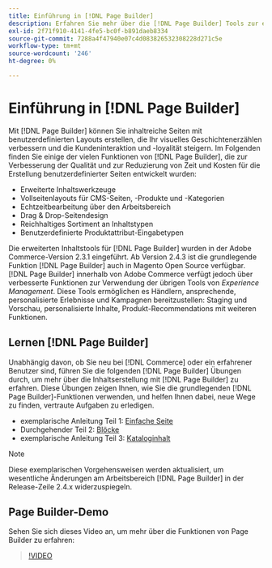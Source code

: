 ```yaml
---
title: Einführung in [!DNL Page Builder]
description: Erfahren Sie mehr über die [!DNL Page Builder] Tools zur einfachen Inhaltserstellung in Adobe Commerce und Magento Open Source.
exl-id: 2f71f910-4141-4fe5-bc0f-b891daeb8334
source-git-commit: 7288a4f47940e07c4d083826532308228d271c5e
workflow-type: tm+mt
source-wordcount: '246'
ht-degree: 0%

---
```


# Einführung in [!DNL Page Builder]

Mit [!DNL Page Builder] können Sie inhaltreiche Seiten mit benutzerdefinierten Layouts erstellen, die Ihr visuelles Geschichtenerzählen verbessern und die Kundeninteraktion und -loyalität steigern. Im Folgenden finden Sie einige der vielen Funktionen von [!DNL Page Builder], die zur Verbesserung der Qualität und zur Reduzierung von Zeit und Kosten für die Erstellung benutzerdefinierter Seiten entwickelt wurden:

- Erweiterte Inhaltswerkzeuge
- Vollseitenlayouts für CMS-Seiten, -Produkte und -Kategorien
- Echtzeitbearbeitung über den Arbeitsbereich
- Drag &amp; Drop-Seitendesign
- Reichhaltiges Sortiment an Inhaltstypen
- Benutzerdefinierte Produktattribut-Eingabetypen

Die erweiterten Inhaltstools für [!DNL Page Builder] wurden in der Adobe Commerce-Version 2.3.1 eingeführt. Ab Version 2.4.3 ist die grundlegende Funktion [!DNL Page Builder] auch in Magento Open Source verfügbar. [!DNL Page Builder] innerhalb von Adobe Commerce verfügt jedoch über verbesserte Funktionen zur Verwendung der übrigen Tools von _Experience Management_. Diese Tools ermöglichen es Händlern, ansprechende, personalisierte Erlebnisse und Kampagnen bereitzustellen: Staging und Vorschau, personalisierte Inhalte, Produkt-Recommendations mit weiteren Funktionen.

## Lernen [!DNL Page Builder]

Unabhängig davon, ob Sie neu bei [!DNL Commerce] oder ein erfahrener Benutzer sind, führen Sie die folgenden [!DNL Page Builder] Übungen durch, um mehr über die Inhaltserstellung mit [!DNL Page Builder] zu erfahren. Diese Übungen zeigen Ihnen, wie Sie die grundlegenden [!DNL Page Builder]-Funktionen verwenden, und helfen Ihnen dabei, neue Wege zu finden, vertraute Aufgaben zu erledigen.

- exemplarische Anleitung Teil 1: [Einfache Seite](1-simple-page.md)
- Durchgehender Teil 2: [Blöcke](2-blocks.md)
- exemplarische Anleitung Teil 3: [Kataloginhalt](3-catalog-content.md)

>[!NOTE]
>
>Diese exemplarischen Vorgehensweisen werden aktualisiert, um wesentliche Änderungen am Arbeitsbereich [!DNL Page Builder] in der Release-Zeile 2.4.x widerzuspiegeln.

## Page Builder-Demo

Sehen Sie sich dieses Video an, um mehr über die Funktionen von Page Builder zu erfahren:

>[!VIDEO](https://video.tv.adobe.com/v/343781?quality=12&learn=on)
